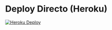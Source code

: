 # Deploy Directo (Heroku)

[![Heroku Deploy](https://www.herokucdn.com/deploy/button.svg)](https://heroku.com/deploy?template=https://github.com/Darihll/repo-render)
